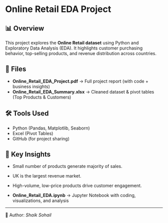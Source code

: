 # Online Retail EDA Project

## 📊 Overview
This project explores the **Online Retail dataset** using Python and Exploratory Data Analysis (EDA).
It highlights customer purchasing behavior, top-selling products, and revenue distribution across countries.

## 📂 Files
- **Online_Retail_EDA_Project.pdf** → Full project report (with code + business insights)
- **Online_Retail_EDA_Summary.xlsx** → Cleaned dataset & pivot tables (Top Products & Customers)

## 🛠 Tools Used
- Python (Pandas, Matplotlib, Seaborn)
- Excel (Pivot Tables)
- GitHub (for project sharing)

## 🔑 Key Insights
- Small number of products generate majority of sales.
- UK is the largest revenue market.
- High-volume, low-price products drive customer engagement.

- **Online_Retail_EDA.ipynb** → Jupyter Notebook with coding, visualizations, and analysis


---
👤 Author: *Shaik Sohail*
